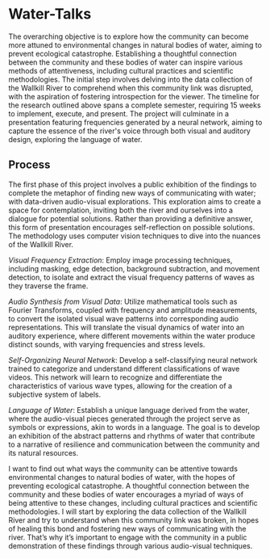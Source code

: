 # Water-Talks

The overarching objective is to explore how the community can become more attuned to environmental changes in natural bodies of water, aiming to prevent ecological catastrophe. Establishing a thoughtful connection between the community and these bodies of water can inspire various methods of attentiveness, including cultural practices and scientific methodologies. The initial step involves delving into the data collection of the Wallkill River to comprehend when this community link was disrupted, with the aspiration of fostering introspection for the viewer. The timeline for the research outlined above spans a complete semester, requiring 15 weeks to implement, execute, and present. The project will culminate in a presentation featuring frequencies generated by a neural network, aiming to capture the essence of the river's voice through both visual and auditory design, exploring the language of water.

## Process
The first phase of this project involves a public exhibition of the findings to complete the metaphor of finding new ways of communicating with water; with data-driven audio-visual explorations. This exploration aims to create a space for contemplation, inviting both the river and ourselves into a dialogue for potential solutions. Rather than providing a definitive answer, this form of presentation encourages self-reflection on possible solutions. The methodology uses computer vision techniques to dive into the nuances of the Wallkill River.

*Visual Frequency Extraction*: Employ image processing techniques, including masking, edge detection, background subtraction, and movement detection, to isolate and extract the visual frequency patterns of waves as they traverse the frame.

*Audio Synthesis from Visual Data*: Utilize mathematical tools such as Fourier Transforms, coupled with frequency and amplitude measurements, to convert the isolated visual wave patterns into corresponding audio representations. This will translate the visual dynamics of water into an auditory experience, where different movements within the water produce distinct sounds, with varying frequencies and stress levels.

*Self-Organizing Neural Network*: Develop a self-classifying neural network trained to categorize and understand different classifications of wave videos. This network will learn to recognize and differentiate the characteristics of various wave types, allowing for the creation of a subjective system of labels.

*Language of Water*: Establish a unique language derived from the water, where the audio-visual pieces generated through the project serve as symbols or expressions, akin to words in a language. The goal is to develop an exhibition of the abstract patterns and rhythms of water that contribute to a narrative of resilience and communication between the community and its natural resources. 

I want to find out what ways the community can be attentive towards environmental changes to natural bodies of water, with the hopes of preventing ecological catastrophe. A thoughtful connection between the community and these bodies of water encourages a myriad of ways of being attentive to these changes, including cultural practices and scientific methodologies. I will start by exploring the data collection of the Wallkill River and try to understand when this community link was broken, in hopes of healing this bond and fostering new ways of communicating with the river. That’s why it’s important to engage with the community in a public demonstration of these findings through various audio-visual techniques.
